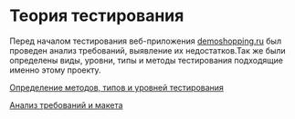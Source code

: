 # Теория тестирования

Перед началом тестирования веб-приложения [demoshopping.ru](https://demoshopping.ru) был проведен анализ требований, выявление их недостатков.Так же были определены виды, уровни, типы и  методы тестирования подходящие именно этому проекту.  

[Определение методов, типов и уровней тестирования ](https://docs.google.com/spreadsheets/d/19I5XmNSIVXj4Kj8uKj2tEQY6L75dM8HDNemzTJo2fKM/edit?usp=sharing)  

[Анализ требований и макета](https://docs.google.com/spreadsheets/d/19dm5tQgaPksbKB_xT_SochI8GZa9LMdfOFW7NIHhbFw/edit?usp=sharing)
